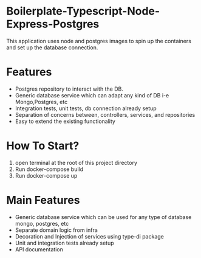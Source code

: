 # Boilerplate-Typescript-Node-Express-Postgres
This application uses node and postgres images to spin up the containers and set up the database connection.

# Features
- Postgres repository to interact with the DB.
- Generic database service which can adapt any kind of DB i-e Mongo,Postgres, etc
- Integration tests, unit tests, db connection already setup
- Separation of concerns between, controllers, services, and repositories
- Easy to extend the existing functionality

# How To Start?
1) open terminal at the root of this project directory
2) Run docker-compose build
3) Run docker-compose up

# Main Features
- Generic database service which can be used for any type of database mongo, postgres, etc
- Separate domain logic from infra
- Decoration and Injection of services using type-di package
- Unit and integration tests already setup
- API documentation 
